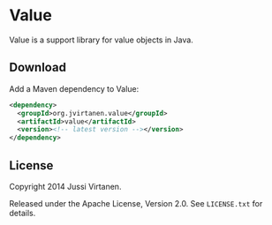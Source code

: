 # Value

Value is a support library for value objects in Java.

## Download

Add a Maven dependency to Value:

```xml
<dependency>
  <groupId>org.jvirtanen.value</groupId>
  <artifactId>value</artifactId>
  <version><!-- latest version --></version>
</dependency>
```

## License

Copyright 2014 Jussi Virtanen.

Released under the Apache License, Version 2.0. See `LICENSE.txt` for details.

